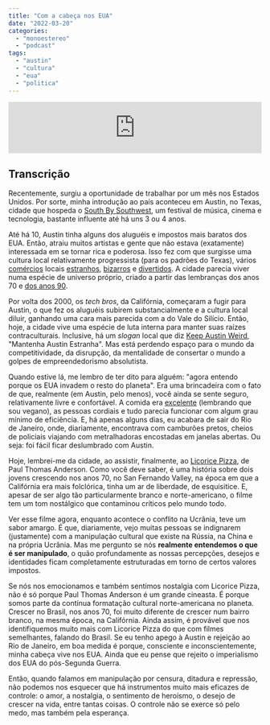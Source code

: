 ```yaml
---
title: "Com a cabeça nos EUA"
date: "2022-03-20"
categories: 
  - "monoestereo"
  - "podcast"
tags: 
  - "austin"
  - "cultura"
  - "eua"
  - "politica"
---
```


<iframe src="https://anchor.fm/monoestereo/embed/episodes/Com-a-cabea-nos-EUA-e1g0ejp" height="102px" width="100%" frameborder="0" scrolling="no"></iframe>

## Transcrição

Recentemente, surgiu a oportunidade de trabalhar por um mês nos Estados Unidos. Por sorte, minha introdução ao país aconteceu em Austin, no Texas, cidade que hospeda o [South By Southwest](https://www.sxsw.com/), um festival de música, cinema e tecnologia, bastante influente até há uns 3 ou 4 anos.

Até há 10, Austin tinha alguns dos aluguéis e impostos mais baratos dos EUA. Então, atraiu muitos artistas e gente que não estava (exatamente) interessada em se tornar rica e poderosa. Isso fez com que surgisse uma cultura local relativamente progressista (para os padrões do Texas), vários [comércios](https://www.restartcbd.com/) locais [estranhos](https://www.roadsideamerica.com/story/7816), [bizarros](https://www.museumoftheweird.com/) e [divertidos](https://www.mahacoffeeaustin.com/). A cidade parecia viver numa espécie de universo próprio, criado a partir das lembranças dos anos 70 e [dos anos 90](https://www.bouldincreekcafe.com/).

Por volta dos 2000, os _tech bros_, da Califórnia, começaram a fugir para Austin, o que fez os aluguéis subirem substancialmente e a cultura local diluir, ganhando uma cara mais parecida com a do Vale do Silício. Então, hoje, a cidade vive uma espécie de luta interna para manter suas raízes contraculturais. Inclusive, há um _slogan_ local que diz [Keep Austin Weird](https://en.wikipedia.org/wiki/Keep_Austin_Weird), "Mantenha Austin Estranha". Mas está perdendo espaço para o mundo da competitividade, da disrupção, da mentalidade de consertar o mundo a golpes de empreendedorismo absolutista.

Quando estive lá, me lembro de ter dito para alguém: "agora entendo porque os EUA invadem o resto do planeta". Era uma brincadeira com o fato de que, realmente (em Austin, pelo menos), você ainda se sente seguro, relativamente livre e confortável. A comida era [excelente](https://www.hulahut.com/) (lembrando que sou vegano), as pessoas cordiais e tudo parecia funcionar com algum grau mínimo de eficiência. E, há apenas alguns dias, eu acabara de sair do Rio de Janeiro, onde, diariamente, encontrava com camburões pretos, cheios de policiais viajando com metralhadoras encostadas em janelas abertas. Ou seja: foi fácil ficar deslumbrado com Austin.

Hoje, lembrei-me da cidade, ao assistir, finalmente, ao [Licorice Pizza](https://en.wikipedia.org/wiki/Licorice_Pizza), de Paul Thomas Anderson. Como você deve saber, é uma história sobre dois jovens crescendo nos anos 70, no San Fernando Valley, na época em que a Califórnia era mais folclórica, tinha um ar de liberdade, de esquisitice. E, apesar de ser algo tão particularmente branco e norte-americano, o filme tem um tom nostálgico que contaminou críticos pelo mundo todo.

Ver esse filme agora, enquanto acontece o conflito na Ucrânia, teve um sabor amargo. É que, diariamente, vejo muitas pessoas se indignarem (justamente) com a manipulação cultural que existe na Rússia, na China e na própria Ucrânia. Mas me pergunto se nós **realmente entendemos o que é ser manipulado**, o quão profundamente as nossas percepções, desejos e identidades ficam completamente estruturadas em torno de certos valores impostos.

Se nós nos emocionamos e também sentimos nostalgia com Licorice Pizza, não é só porque Paul Thomas Anderson é um grande cineasta. É porque somos parte da contínua formatação cultural norte-americana no planeta. Crescer no Brasil, nos anos 70, foi muito diferente de crescer num bairro branco, na mesma época, na Califórnia. Ainda assim, é provável que nos identifiquemos muito mais com Licorice Pizza do que com filmes semelhantes, falando do Brasil. Se eu tenho apego à Austin e rejeição ao Rio de Janeiro, em boa medida é porque, consciente e inconscientemente, minha cabeça vive nos EUA. Ainda que eu pense que rejeito o imperialismo dos EUA do pós-Segunda Guerra.

Então, quando falamos em manipulação por censura, ditadura e repressão, não podemos nos esquecer que há instrumentos muito mais eficazes de controle: o amor, a nostalgia, o sentimento de heroísmo, o desejo de crescer na vida, entre tantas coisas. O controle não se exerce só pelo medo, mas também pela esperança.
